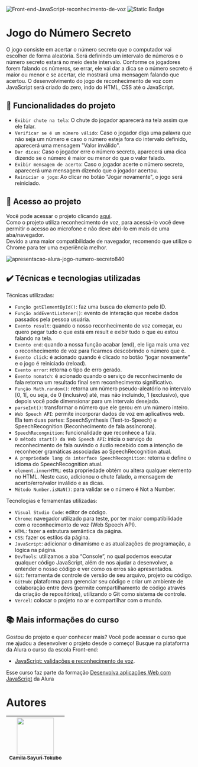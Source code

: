 ![Front-end-JavaScript-reconhecimento-de-voz](https://github.com/CamilaSah/alura-numero-secreto/assets/128820692/b35a87ed-7a8b-411f-8828-6371f020680f)
![Static Badge](https://img.shields.io/badge/Status-Em%20andamento-%2391DCFF)

<h1> Jogo do Número Secreto </h1>
O jogo consiste em acertar o número secreto que o computador vai escolher de forma aleatória. Será definindo um intervalo de números e o número secreto estará no meio deste intervalo. Conforme os jogadores forem falando os números, se errar, ele vai dar a dica se o número secreto é maior ou menor e se acertar, ele mostrará uma mensagem falando que acertou.
O desenvolvimento do jogo de reconhecimento de voz com JavaScript será criado do zero, indo do HTML, CSS até o JavaScript.

## :hammer: Funcionalidades do projeto
- `Exibir chute na tela`: O chute do jogador aparecerá na tela assim que ele falar.
- `Verificar se é um número válido`: Caso o jogador diga uma palavra que não seja um número e caso o número esteja fora do intervalo definido, aparecerá uma mensagem "Valor inválido".
- `Dar dicas`: Caso o jogador erre o número secreto, aparecerá uma dica dizendo se o número é maior ou menor do que o valor falado.
- `Exibir mensagem de acerto`: Caso o jogador acerte o número secreto, aparecerá uma mensagem dizendo que o jogador acertou.
- `Reiniciar o jogo`: Ao clicar no botão "Jogar novamente", o jogo será reiniciado.

## 📁 Acesso ao projeto

Você pode acessar o projeto clicando [aqui](https://alura-jogo-numero-secreto.vercel.app/).
<br>
Como o projeto utiliza reconhecimento de voz, para acessá-lo você deve permitir o acesso ao microfone e não deve abri-lo em mais de uma aba/navegador.
<br>
Devido a uma maior compatibilidade de navegador, recomendo que utilize o Chrome para ter uma experiência melhor.

![apresentacao-alura-jogo-numero-secreto840](https://github.com/CamilaSah/alura-numero-secreto/assets/128820692/47e11daf-89f9-485f-83ce-c893575fb8f0)


## ✔️ Técnicas e tecnologias utilizadas

Técnicas utilizadas:
- ``Função getElementById()``: faz uma busca do elemento pelo ID.
- ``Função addEventListener()``: evento de interação que recebe dados passados pela pessoa usuária.
- ``Evento result``: quando o nosso reconhecimento de voz começar, eu quero pegar tudo o que está em result e exibir tudo o que eu estou falando na tela.
- ``Evento end``: quando a nossa função acabar (end), ele liga mais uma vez o reconhecimento de voz para ficarmos descobrindo o número que é. 
- ``Evento click``: é acionado quando é clicado no botão “jogar novamente” e o jogo é reiniciado (reload).
- ``Evento error``: retorna o tipo de erro gerado.
- ``Evento nomatch``: é acionado quando o serviço de reconhecimento de fala retorna um resultado final sem reconhecimento significativo.
- ``Função Math.random()``: retorna um número pseudo-aleatório no intervalo [0, 1[, ou seja, de 0 (inclusivo) até, mas não incluindo, 1 (exclusivo), que depois você pode dimensionar para um intervalo desejado.
- ``parseInt()``: transformar o número que ele gerou em um número inteiro.
- ``Web Speech API``: permite incorporar dados de voz em aplicativos web. Ela tem duas partes: SpeechSynthesis (Text-to-Speech) e SpeechRecognition (Reconhecimento de fala assíncrona).
- ``SpeechRecongnition``: funcionalidade que reconhece a fala.
- ``O método start() da Web Speech API``: inicia o serviço de reconhecimento de fala ouvindo o áudio recebido com a intenção de reconhecer gramáticas associadas ao SpeechRecognition atual.
- ``A propriedade lang da interface SpeechRecognition``: retorna e define o idioma do SpeechRecognition atual.
- ``element.innerHTML``: esta propriedade obtém ou altera qualquer elemento no HTML. Neste caso, adicionou o chute falado, a mensagem de acerto/erro/valor inválido e as dicas.
- ``Método Number.isNaN()``: para validar se o número é Not a Number.

Tecnologias e ferramentas utilizadas:
- ``Visual Studio Code``: editor de código.
- ``Chrome``: navegador utilizado para teste, por ter maior compatibilidade com o reconhecimento de voz (Web Speech API).
- ``HTML``: fazer a estrutura semântica da página.
- ``CSS``: fazer os estilos da página.
- ``JavaScript``: adicionar o dinamismo e as atualizações de programação, a lógica na página.
- ``DevTools``: utilizamos a aba “Console”, no qual podemos executar qualquer código JavaScript, além de nos ajudar a desenvolver, a entender o nosso código e ver como os erros são apresentados.
- ``Git``: ferramenta de controle de versão de seu arquivo, projeto ou código. 
- ``GitHub``: plataforma para gerenciar seu código e criar um ambiente de colaboração entre devs (permite compartilhamento de código através da criação de repositórios), utilizando o Git como sistema de controle.
- ``Vercel``: colocar o projeto no ar e compartilhar com o mundo.

## 📚 Mais informações do curso
Gostou do projeto e quer conhecer mais? Você pode acessar o curso que me ajudou a desenvolver o projeto desde o começo! 
Busque na plataforma da Alura o curso da escola Front-end:
- [JavaScript: validações e reconhecimento de voz](https://cursos.alura.com.br/course/javascript-validacoes-reconhecimento-voz).

Esse curso faz parte da formação [Desenvolva aplicações Web com JavaScript](https://cursos.alura.com.br/formacao-javascript-front-end) da Alura

# Autores

| <img src="https://github.com/CamilaSah/site-pessoal/assets/128820692/bed790ab-3722-4503-8fed-c786e774661b" width="100"><br>[<sub>Camila Sayuri Tokubo</sub>](https://www.linkedin.com/in/camila-tokubo/)|
| :---: |
